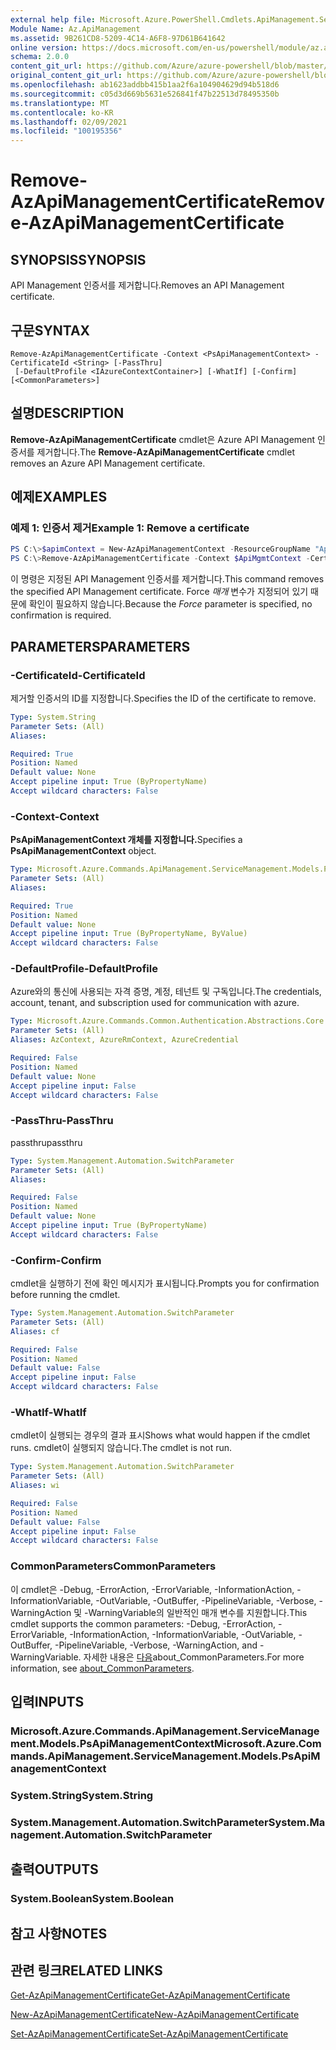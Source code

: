 ```yaml
---
external help file: Microsoft.Azure.PowerShell.Cmdlets.ApiManagement.ServiceManagement.dll-Help.xml
Module Name: Az.ApiManagement
ms.assetid: 9B261CD8-5209-4C14-A6F8-97D61B641642
online version: https://docs.microsoft.com/en-us/powershell/module/az.apimanagement/remove-azapimanagementcertificate
schema: 2.0.0
content_git_url: https://github.com/Azure/azure-powershell/blob/master/src/ApiManagement/ApiManagement/help/Remove-AzApiManagementCertificate.md
original_content_git_url: https://github.com/Azure/azure-powershell/blob/master/src/ApiManagement/ApiManagement/help/Remove-AzApiManagementCertificate.md
ms.openlocfilehash: ab1623addbb415b1aa2f6a104904629d94b518d6
ms.sourcegitcommit: c05d3d669b5631e526841f47b22513d78495350b
ms.translationtype: MT
ms.contentlocale: ko-KR
ms.lasthandoff: 02/09/2021
ms.locfileid: "100195356"
---
```

# <span data-ttu-id="a52ee-101">Remove-AzApiManagementCertificate</span><span class="sxs-lookup"><span data-stu-id="a52ee-101">Remove-AzApiManagementCertificate</span></span>

## <span data-ttu-id="a52ee-102">SYNOPSIS</span><span class="sxs-lookup"><span data-stu-id="a52ee-102">SYNOPSIS</span></span>
<span data-ttu-id="a52ee-103">API Management 인증서를 제거합니다.</span><span class="sxs-lookup"><span data-stu-id="a52ee-103">Removes an API Management certificate.</span></span>

## <span data-ttu-id="a52ee-104">구문</span><span class="sxs-lookup"><span data-stu-id="a52ee-104">SYNTAX</span></span>

```
Remove-AzApiManagementCertificate -Context <PsApiManagementContext> -CertificateId <String> [-PassThru]
 [-DefaultProfile <IAzureContextContainer>] [-WhatIf] [-Confirm] [<CommonParameters>]
```

## <span data-ttu-id="a52ee-105">설명</span><span class="sxs-lookup"><span data-stu-id="a52ee-105">DESCRIPTION</span></span>
<span data-ttu-id="a52ee-106">**Remove-AzApiManagementCertificate** cmdlet은 Azure API Management 인증서를 제거합니다.</span><span class="sxs-lookup"><span data-stu-id="a52ee-106">The **Remove-AzApiManagementCertificate** cmdlet removes an Azure API Management certificate.</span></span>

## <span data-ttu-id="a52ee-107">예제</span><span class="sxs-lookup"><span data-stu-id="a52ee-107">EXAMPLES</span></span>

### <span data-ttu-id="a52ee-108">예제 1: 인증서 제거</span><span class="sxs-lookup"><span data-stu-id="a52ee-108">Example 1: Remove a certificate</span></span>
```powershell
PS C:\>$apimContext = New-AzApiManagementContext -ResourceGroupName "Api-Default-WestUS" -ServiceName "contoso"
PS C:\>Remove-AzApiManagementCertificate -Context $ApiMgmtContext -CertificateId "0123456789" -Force
```

<span data-ttu-id="a52ee-109">이 명령은 지정된 API Management 인증서를 제거합니다.</span><span class="sxs-lookup"><span data-stu-id="a52ee-109">This command removes the specified API Management certificate.</span></span>
<span data-ttu-id="a52ee-110">Force *매개* 변수가 지정되어 있기 때문에 확인이 필요하지 않습니다.</span><span class="sxs-lookup"><span data-stu-id="a52ee-110">Because the *Force* parameter is specified, no confirmation is required.</span></span>

## <span data-ttu-id="a52ee-111">PARAMETERS</span><span class="sxs-lookup"><span data-stu-id="a52ee-111">PARAMETERS</span></span>

### <span data-ttu-id="a52ee-112">-CertificateId</span><span class="sxs-lookup"><span data-stu-id="a52ee-112">-CertificateId</span></span>
<span data-ttu-id="a52ee-113">제거할 인증서의 ID를 지정합니다.</span><span class="sxs-lookup"><span data-stu-id="a52ee-113">Specifies the ID of the certificate to remove.</span></span>

```yaml
Type: System.String
Parameter Sets: (All)
Aliases:

Required: True
Position: Named
Default value: None
Accept pipeline input: True (ByPropertyName)
Accept wildcard characters: False
```

### <span data-ttu-id="a52ee-114">-Context</span><span class="sxs-lookup"><span data-stu-id="a52ee-114">-Context</span></span>
<span data-ttu-id="a52ee-115">**PsApiManagementContext 개체를 지정합니다.**</span><span class="sxs-lookup"><span data-stu-id="a52ee-115">Specifies a **PsApiManagementContext** object.</span></span>

```yaml
Type: Microsoft.Azure.Commands.ApiManagement.ServiceManagement.Models.PsApiManagementContext
Parameter Sets: (All)
Aliases:

Required: True
Position: Named
Default value: None
Accept pipeline input: True (ByPropertyName, ByValue)
Accept wildcard characters: False
```

### <span data-ttu-id="a52ee-116">-DefaultProfile</span><span class="sxs-lookup"><span data-stu-id="a52ee-116">-DefaultProfile</span></span>
<span data-ttu-id="a52ee-117">Azure와의 통신에 사용되는 자격 증명, 계정, 테넌트 및 구독입니다.</span><span class="sxs-lookup"><span data-stu-id="a52ee-117">The credentials, account, tenant, and subscription used for communication with azure.</span></span>

```yaml
Type: Microsoft.Azure.Commands.Common.Authentication.Abstractions.Core.IAzureContextContainer
Parameter Sets: (All)
Aliases: AzContext, AzureRmContext, AzureCredential

Required: False
Position: Named
Default value: None
Accept pipeline input: False
Accept wildcard characters: False
```

### <span data-ttu-id="a52ee-118">-PassThru</span><span class="sxs-lookup"><span data-stu-id="a52ee-118">-PassThru</span></span>
<span data-ttu-id="a52ee-119">passthru</span><span class="sxs-lookup"><span data-stu-id="a52ee-119">passthru</span></span>

```yaml
Type: System.Management.Automation.SwitchParameter
Parameter Sets: (All)
Aliases:

Required: False
Position: Named
Default value: None
Accept pipeline input: True (ByPropertyName)
Accept wildcard characters: False
```

### <span data-ttu-id="a52ee-120">-Confirm</span><span class="sxs-lookup"><span data-stu-id="a52ee-120">-Confirm</span></span>
<span data-ttu-id="a52ee-121">cmdlet을 실행하기 전에 확인 메시지가 표시됩니다.</span><span class="sxs-lookup"><span data-stu-id="a52ee-121">Prompts you for confirmation before running the cmdlet.</span></span>

```yaml
Type: System.Management.Automation.SwitchParameter
Parameter Sets: (All)
Aliases: cf

Required: False
Position: Named
Default value: False
Accept pipeline input: False
Accept wildcard characters: False
```

### <span data-ttu-id="a52ee-122">-WhatIf</span><span class="sxs-lookup"><span data-stu-id="a52ee-122">-WhatIf</span></span>
<span data-ttu-id="a52ee-123">cmdlet이 실행되는 경우의 결과 표시</span><span class="sxs-lookup"><span data-stu-id="a52ee-123">Shows what would happen if the cmdlet runs.</span></span>
<span data-ttu-id="a52ee-124">cmdlet이 실행되지 않습니다.</span><span class="sxs-lookup"><span data-stu-id="a52ee-124">The cmdlet is not run.</span></span>

```yaml
Type: System.Management.Automation.SwitchParameter
Parameter Sets: (All)
Aliases: wi

Required: False
Position: Named
Default value: False
Accept pipeline input: False
Accept wildcard characters: False
```

### <span data-ttu-id="a52ee-125">CommonParameters</span><span class="sxs-lookup"><span data-stu-id="a52ee-125">CommonParameters</span></span>
<span data-ttu-id="a52ee-126">이 cmdlet은 -Debug, -ErrorAction, -ErrorVariable, -InformationAction, -InformationVariable, -OutVariable, -OutBuffer, -PipelineVariable, -Verbose, -WarningAction 및 -WarningVariable의 일반적인 매개 변수를 지원합니다.</span><span class="sxs-lookup"><span data-stu-id="a52ee-126">This cmdlet supports the common parameters: -Debug, -ErrorAction, -ErrorVariable, -InformationAction, -InformationVariable, -OutVariable, -OutBuffer, -PipelineVariable, -Verbose, -WarningAction, and -WarningVariable.</span></span> <span data-ttu-id="a52ee-127">자세한 내용은 [다음](http://go.microsoft.com/fwlink/?LinkID=113216)about_CommonParameters.</span><span class="sxs-lookup"><span data-stu-id="a52ee-127">For more information, see [about_CommonParameters](http://go.microsoft.com/fwlink/?LinkID=113216).</span></span>

## <span data-ttu-id="a52ee-128">입력</span><span class="sxs-lookup"><span data-stu-id="a52ee-128">INPUTS</span></span>

### <span data-ttu-id="a52ee-129">Microsoft.Azure.Commands.ApiManagement.ServiceManagement.Models.PsApiManagementContext</span><span class="sxs-lookup"><span data-stu-id="a52ee-129">Microsoft.Azure.Commands.ApiManagement.ServiceManagement.Models.PsApiManagementContext</span></span>

### <span data-ttu-id="a52ee-130">System.String</span><span class="sxs-lookup"><span data-stu-id="a52ee-130">System.String</span></span>

### <span data-ttu-id="a52ee-131">System.Management.Automation.SwitchParameter</span><span class="sxs-lookup"><span data-stu-id="a52ee-131">System.Management.Automation.SwitchParameter</span></span>

## <span data-ttu-id="a52ee-132">출력</span><span class="sxs-lookup"><span data-stu-id="a52ee-132">OUTPUTS</span></span>

### <span data-ttu-id="a52ee-133">System.Boolean</span><span class="sxs-lookup"><span data-stu-id="a52ee-133">System.Boolean</span></span>

## <span data-ttu-id="a52ee-134">참고 사항</span><span class="sxs-lookup"><span data-stu-id="a52ee-134">NOTES</span></span>

## <span data-ttu-id="a52ee-135">관련 링크</span><span class="sxs-lookup"><span data-stu-id="a52ee-135">RELATED LINKS</span></span>

[<span data-ttu-id="a52ee-136">Get-AzApiManagementCertificate</span><span class="sxs-lookup"><span data-stu-id="a52ee-136">Get-AzApiManagementCertificate</span></span>](./Get-AzApiManagementCertificate.md)

[<span data-ttu-id="a52ee-137">New-AzApiManagementCertificate</span><span class="sxs-lookup"><span data-stu-id="a52ee-137">New-AzApiManagementCertificate</span></span>](./New-AzApiManagementCertificate.md)

[<span data-ttu-id="a52ee-138">Set-AzApiManagementCertificate</span><span class="sxs-lookup"><span data-stu-id="a52ee-138">Set-AzApiManagementCertificate</span></span>](./Set-AzApiManagementCertificate.md)


